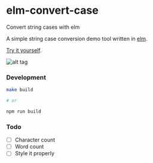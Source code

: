 # elm-convert-case
Convert string cases with elm

A simple string case conversion demo tool written in [elm](http://elm-lang.org/).

[Try it yourself](http://chrisbuttery.github.io/elm-convert-case/build/index.html).

![alt tag](https://github.com/chrisbuttery/elm-convert-case/blob/master/example.gif)

### Development

```bash
make build

# or

npm run build
```
### Todo

* [ ] Character count
* [ ] Word count
* [ ] Style it properly
